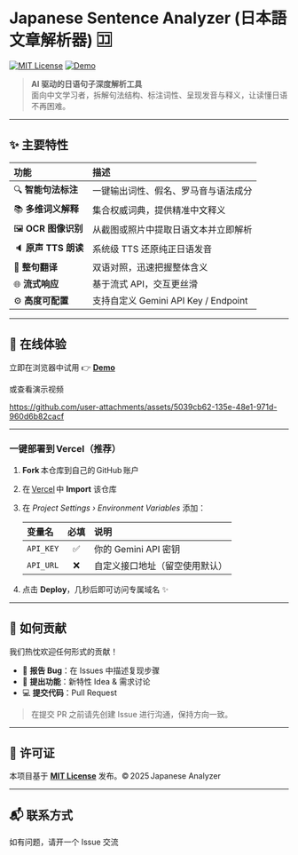 # Japanese Sentence Analyzer (日本語文章解析器) 🈁

[![MIT License](https://img.shields.io/badge/license-MIT-green.svg)](#📄-许可证)
[![Demo](https://img.shields.io/badge/demo-online-blue.svg)](https://japanese-analyzer-demo.vercel.app/)

> **AI 驱动的日语句子深度解析工具**  
> 面向中文学习者，拆解句法结构、标注词性、呈现发音与释义，让读懂日语不再困难。
---

## ✨ 主要特性
| 功能 | 描述 |
| :-- | :-- |
| 🔍 **智能句法标注** | 一键输出词性、假名、罗马音与语法成分 |
| 📚 **多维词义解释** | 集合权威词典，提供精准中文释义 |
| 🖼️ **OCR 图像识别** | 从截图或照片中提取日语文本并立即解析 |
| 🔈 **原声 TTS 朗读** | 系统级 TTS 还原纯正日语发音 |
| 🔄 **整句翻译** | 双语对照，迅速把握整体含义 |
| 🌐 **流式响应** | 基于流式 API，交互更丝滑 |
| ⚙️ **高度可配置** | 支持自定义 Gemini API Key / Endpoint |

---

## 🚀 在线体验
立即在浏览器中试用 👉 **[Demo](https://japanese-analyzer-demo.vercel.app/)**

或查看演示视频


https://github.com/user-attachments/assets/5039cb62-135e-48e1-971d-960d6b82cacf


---

### 一键部署到 Vercel（推荐）
1. **Fork** 本仓库到自己的 GitHub 账户  
2. 在 [Vercel](https://vercel.com/) 中 **Import** 该仓库  
3. 在 *Project Settings › Environment Variables* 添加：  

   | 变量名 | 必填 | 说明 |
   | :--- | :---: | :--- |
   | `API_KEY` | ✅ | 你的 Gemini API 密钥 |
   | `API_URL` | ❌ | 自定义接口地址（留空使用默认） |

4. 点击 **Deploy**，几秒后即可访问专属域名 ✨
---

## 🤝 如何贡献
我们热忱欢迎任何形式的贡献！

- 🐛 **报告 Bug**：在 Issues 中描述复现步骤  
- 🚀 **提出功能**：新特性 Idea & 需求讨论  
- 💻 **提交代码**：Pull Request  

> 在提交 PR 之前请先创建 Issue 进行沟通，保持方向一致。
---

## 📄 许可证
本项目基于 **[MIT License](LICENSE)** 发布。© 2025 Japanese Analyzer

---

## 📬 联系方式
如有问题，请开一个 Issue 交流
